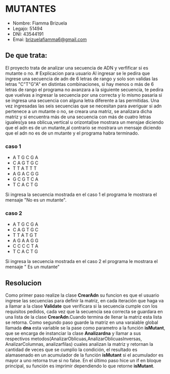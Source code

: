 # MUTANTES
* Nombre: Fiamma Brizuela
* Legajo: 51494
* DNI: 43544191
* Emai: brizuelafiamma6@gmail.com

<h2> De que trata:</h2>
El proyecto trata de analizar una secuencia de ADN y verfificar si es mutante o no.
# Explicacion para usuario
Al ingresar se le pedira que ingrese una secuencia de adn de 6 letras de rango  y solo son validas las letras  "C"T"G"A" en distintas combinaciones,  si hay menos o más de 6 letras de  rango el programa no avanzara a la siguiente secuencia, te pedira que vuelvas a ingresar la secuencia por una correcta y lo mismo pasaria si se ingresa una secuencia con alguna letra diferente a las permitidas.
Una vez ingresadas las seis secuencias que se necesitan para averiguar si adn pertenece a un mutante o no, se creara una matriz, se analizara dicha matriz y si encuentra más de una secuencia con  más de cuatro letras iguales(ya sea oblicua,vertical u orizontal)se mostrara un mensjae diciendo que el adn es de un mutante,al contrario se mostrara un mensaje diciendo que el adn no es de un mutante y el programa habra terminado.

 <h3> caso 1</h3>

* A	T	G	C	G	A
* C	A	G	T	G	C
* T	T	A	T	T	T
* A	G	A	C	G	G
* G	C	G	T	C	A
* T	C	A	C	T	G

Si ingresa la secuencia mostrada en el caso 1  el programa le mostrara el mensaje "No es un mutante".

<h3> caso 2</h3>

* A	T	G	C	G	A
* C	A	G	T	G	C
* T	T	A	T	G	T
* A	G	A	A	G	G
* C	C	C	C	T	A
* T	C	A	C	T	G

Si ingresa la secuencia mostrada  en el caso 2 el programa le mostrara el mensaje " Es un mutante"

<h2>Resolucion</h2>
Como primer paso realize la clase <Strong>CrearAdn</Strong> su funcion es que el usuario ingrese las secuencias para definir la matriz, en cada iteración que haga va a llamar a la clase <Strong>Validate</Strong> que verificara si la secuencia cumple con los requisitos pedidos, cada vez que la secuencia sea correcta se guardara en una lista de la clase <Strong>CrearAdn</Strong>.Cuando termina de llenar la matriz esta lista se retorna.
Como segundo paso guarde la matriz en una varaiable global llamada <Strong>dna</Strong> esta variable se la pase como parametro a la función <Strong>isMutant</Strong>, que se encarga de instanciar la clase <Strong>Analizardna</Strong> y llamar a sus respectivos metodos(AnalizarOblicuas,AnalizarOblicuasInversas, AnalizarColumnas, analizarfilas) cuales analizan la matriz y retornan la cantidad de veces que se cumplio la condición, el resultado es alamasenado en un acumulador de la función <Strong>isMutant</Strong> si el acumulador es mayor a uno retorna true si no false.
En el último paso  hice un if en bloque principal, su función es imprimir dependiendo lo que retorne  <Strong>isMutant</Strong>.

